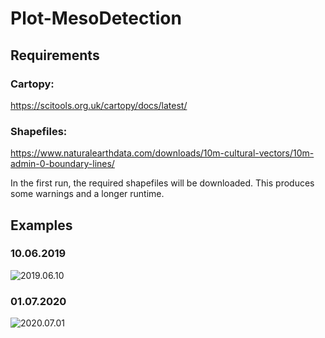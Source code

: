 # Plot-MesoDetection

## Requirements

### Cartopy:
https://scitools.org.uk/cartopy/docs/latest/

### Shapefiles:
https://www.naturalearthdata.com/downloads/10m-cultural-vectors/10m-admin-0-boundary-lines/

In the first run, the required shapefiles will be downloaded. This produces some warnings and a longer runtime.


## Examples
### 10.06.2019
![2019.06.10](https://userpage.fu-berlin.de/kretschmem95/meso/day/20190610.png)
### 01.07.2020
![2020.07.01](https://userpage.fu-berlin.de/kretschmem95/meso/day/20200701.png)
